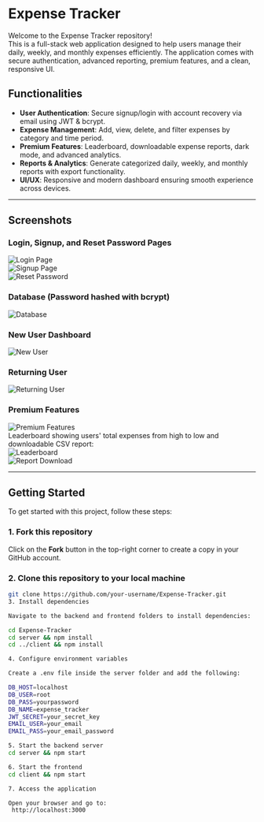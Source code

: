 # Expense Tracker

Welcome to the Expense Tracker repository!  
This is a full-stack web application designed to help users manage their daily, weekly, and monthly expenses efficiently. The application comes with secure authentication, advanced reporting, premium features, and a clean, responsive UI.

## Functionalities

- **User Authentication**: Secure signup/login with account recovery via email using JWT & bcrypt.  
- **Expense Management**: Add, view, delete, and filter expenses by category and time period.  
- **Premium Features**: Leaderboard, downloadable expense reports, dark mode, and advanced analytics.  
- **Reports & Analytics**: Generate categorized daily, weekly, and monthly reports with export functionality.  
- **UI/UX**: Responsive and modern dashboard ensuring smooth experience across devices.  

---

## Screenshots

### Login, Signup, and Reset Password Pages
![Login Page](https://github.com/user-attachments/assets/2ecd3558-3b5f-4876-b741-1cd8d6575e20)  
![Signup Page](https://github.com/user-attachments/assets/0ceb16ff-85cc-4ad4-bacc-3acd8e9aae69)  
![Reset Password](https://github.com/user-attachments/assets/ec3ebad3-86c2-4556-b09e-de46d404a930)  

### Database (Password hashed with bcrypt)
![Database](https://github.com/user-attachments/assets/8e5a4b96-dc0e-4cb0-8089-83de82713104)  

### New User Dashboard
![New User](https://github.com/user-attachments/assets/3969e290-cbfe-4649-ae50-b87be28a44e8)  

### Returning User
![Returning User](https://github.com/user-attachments/assets/809c8af8-10d5-4040-b9c8-a64099759512)  

### Premium Features
![Premium Features](https://github.com/user-attachments/assets/36839aaa-b9d8-4e22-ae96-0b434c16ca04)  
Leaderboard showing users' total expenses from high to low and downloadable CSV report:  
![Leaderboard](https://github.com/user-attachments/assets/15680b32-6b6b-47e0-8767-283a0223420c)  
![Report Download](https://github.com/user-attachments/assets/ff8d5158-cd96-45bd-a074-e3ec9fe46175)  

---

## Getting Started

To get started with this project, follow these steps:

### 1. Fork this repository
Click on the **Fork** button in the top-right corner to create a copy in your GitHub account.  

### 2. Clone this repository to your local machine
```bash
git clone https://github.com/your-username/Expense-Tracker.git
3. Install dependencies

Navigate to the backend and frontend folders to install dependencies:

cd Expense-Tracker
cd server && npm install
cd ../client && npm install

4. Configure environment variables

Create a .env file inside the server folder and add the following:

DB_HOST=localhost
DB_USER=root
DB_PASS=yourpassword
DB_NAME=expense_tracker
JWT_SECRET=your_secret_key
EMAIL_USER=your_email
EMAIL_PASS=your_email_password

5. Start the backend server
cd server && npm start

6. Start the frontend
cd client && npm start

7. Access the application

Open your browser and go to:
 http://localhost:3000
